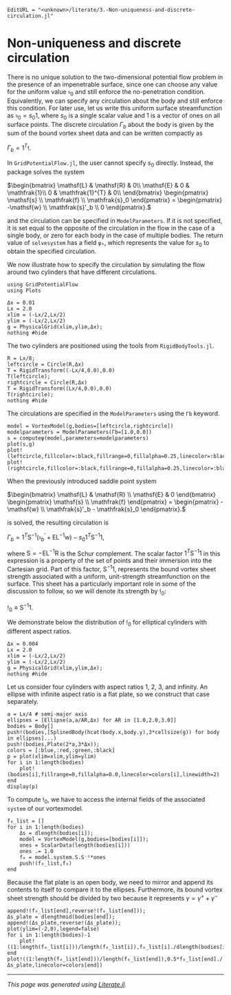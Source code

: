 ```@meta
EditURL = "<unknown>/literate/3.-Non-uniqueness-and-discrete-circulation.jl"
```

# Non-uniqueness and discrete circulation

There is no unique solution to the two-dimensional potential flow problem in the presence of an impenetrable surface, since one can choose any value for the uniform value $\mathfrak{s}_0$ and still enforce the no-penetration condition. Equivalently, we can specify any circulation about the body and still enforce this condition. For later use, let us write this uniform surface streamfunction as $\mathfrak{s}_0 = s_0 \mathfrak{1}$, where $s_0$ is a single scalar value and $\mathfrak{1}$ is a vector of ones on all surface points. The discrete circulation $\Gamma_b$ about the body is given by the sum of the bound vortex sheet data and can be written compactly as

$\Gamma_b = \mathfrak{1}^{T} \mathfrak{f}.$

In `GridPotentialFlow.jl`, the user cannot specify $s_0$ directly. Instead, the package solves the system

$\begin{bmatrix}
\mathsf{L} & \mathsf{R} & 0\\
\mathsf{E} &  0 & \mathfrak{1}\\
0 & \mathfrak{1}^{T} & 0\\
\end{bmatrix} \begin{pmatrix} \mathsf{s} \\ \mathfrak{f} \\ \mathfrak{s}_0 \end{pmatrix} =
\begin{pmatrix} -\mathsf{w} \\ \mathfrak{s}'_b \\ 0 \end{pmatrix}.$

and the circulation can be specified in `ModelParameters`. If it is not specified, it is set equal to the opposite of the circulation in the flow in the case of a single body, or zero for each body in the case of multiple bodies. The return value of `solvesystem` has a field `ψ₀`, which represents the value for $s_0$ to obtain the specified circulation.

We now illustrate how to specify the circulation by simulating the flow around two cylinders that have different circulations.

```@setup 3.-Non-uniqueness-and-discrete-circulation
using GridPotentialFlow
using Plots
```

```@example 3.-Non-uniqueness-and-discrete-circulation
Δx = 0.01
Lx = 2.0
xlim = (-Lx/2,Lx/2)
ylim = (-Lx/2,Lx/2)
g = PhysicalGrid(xlim,ylim,Δx);
nothing #hide
```

The two cylinders are positioned using the tools from `RigidBodyTools.jl`.

```@example 3.-Non-uniqueness-and-discrete-circulation
R = Lx/8;
leftcircle = Circle(R,Δx)
T = RigidTransform((-Lx/4,0.0),0.0)
T(leftcircle);
rightcircle = Circle(R,Δx)
T = RigidTransform((Lx/4,0.0),0.0)
T(rightcircle);
nothing #hide
```

The circulations are specified in the `ModelParameters` using the `Γb` keyword.

```@example 3.-Non-uniqueness-and-discrete-circulation
model = VortexModel(g,bodies=[leftcircle,rightcircle])
modelparameters = ModelParameters(Γb=[1.0,0.0])
s = computeψ(model,parameters=modelparameters)
plot(s,g)
plot!(leftcircle,fillcolor=:black,fillrange=0,fillalpha=0.25,linecolor=:black,linewidth=2)
plot!(rightcircle,fillcolor=:black,fillrange=0,fillalpha=0.25,linecolor=:black,linewidth=2)
```

When the previously introduced saddle point system

$\begin{bmatrix}
\mathsf{L} & \mathsf{R} \\
\mathsf{E} &  0
\end{bmatrix} \begin{pmatrix} \mathsf{s} \\ \mathfrak{f} \end{pmatrix} =
\begin{pmatrix} -\mathsf{w} \\ \mathfrak{s}'_b - \mathfrak{s}_0 \end{pmatrix}.$

is solved, the resulting circulation is

$\Gamma_{b} = \mathfrak{1}^{T} \mathsf{S}^{-1}\left(\mathfrak{s}_{b}^{\prime}+\mathsf{EL}^{-1} \mathsf{w}\right)-s_{0} \mathfrak{1}^{T} \mathsf{S}^{-1} \mathfrak{1},$

where $\mathsf{S} = -\mathsf{EL}^{-1}\mathsf{R}$ is the Schur complement. The scalar factor $\mathfrak{1}^{T} \mathsf{S}^{-1} \mathfrak{1}$ in this expression is a property of the set of points and their immersion into the Cartesian grid. Part of this factor, $\mathsf{S}^{-1} \mathfrak{1}$, represents the bound vortex sheet strength associated with a uniform, unit-strength streamfunction on the surface. This sheet has a particularly important role in some of the discussion to follow, so we will denote its strength by $\mathfrak{f}_0$:

$\mathfrak{f}_0 \equiv \mathsf{S}^{-1} \mathfrak{1}.$

We demonstrate below the distribution of $\mathfrak{f}_0$ for elliptical cylinders with different aspect ratios.

```@example 3.-Non-uniqueness-and-discrete-circulation
Δx = 0.004
Lx = 2.0
xlim = (-Lx/2,Lx/2)
ylim = (-Lx/2,Lx/2)
g = PhysicalGrid(xlim,ylim,Δx);
nothing #hide
```

Let us consider four cylinders with aspect ratios 1, 2, 3, and infinity. An ellipse with infinite aspect ratio is a flat plate, so we construct that case separately.

```@example 3.-Non-uniqueness-and-discrete-circulation
a = Lx/4 # semi-major axis
ellipses = [Ellipse(a,a/AR,Δx) for AR in [1.0,2.0,3.0]]
bodies = Body[]
push!(bodies,[SplinedBody(hcat(body.x,body.y),3*cellsize(g)) for body in ellipses]...)
push!(bodies,Plate(2*a,3*Δx));
colors = [:blue,:red,:green,:black]
p = plot(xlim=xlim,ylim=ylim)
for i in 1:length(bodies)
    plot!(bodies[i],fillrange=0,fillalpha=0.0,linecolor=colors[i],linewidth=2)
end
display(p)
```

To compute $\mathfrak{f}_0$, we have to access the internal fields of the associated `system` of our vortexmodel.

```@example 3.-Non-uniqueness-and-discrete-circulation
f₀_list = []
for i in 1:length(bodies)
    Δs = dlength(bodies[i]);
    model = VortexModel(g,bodies=[bodies[i]]);
    ones = ScalarData(length(bodies[i]))
    ones .= 1.0
    f₀ = model.system.S.S⁻¹*ones
    push!(f₀_list,f₀)
end
```

Because the flat plate is an open body, we need to mirror and append its contents to itself to compare it to the ellipses. Furthermore, its bound vortex sheet strength should be divided by two because it represents $\gamma = \gamma^{+} + \gamma^{-}$

```@example 3.-Non-uniqueness-and-discrete-circulation
append!(f₀_list[end],reverse!(f₀_list[end]));
Δs_plate = dlengthmid(bodies[end]);
append!(Δs_plate,reverse!(Δs_plate));
plot(ylim=(-2,0),legend=false)
for i in 1:length(bodies)-1
    plot!((1:length(f₀_list[i]))/length(f₀_list[i]),f₀_list[i]./dlength(bodies[i]),linecolor=colors[i])
end
plot!((1:length(f₀_list[end]))/length(f₀_list[end]),0.5*f₀_list[end]./Δs_plate,linecolor=colors[end])
```

---

*This page was generated using [Literate.jl](https://github.com/fredrikekre/Literate.jl).*

